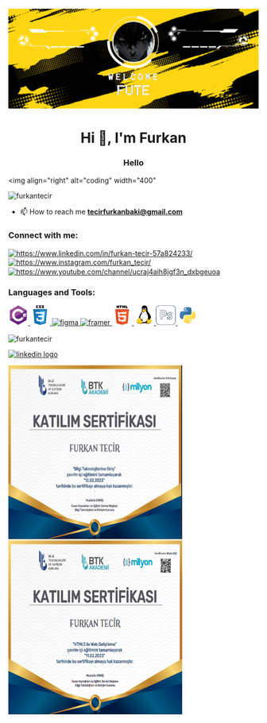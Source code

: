 ![logo](https://github.com/furkantecir/FurkanTecir/blob/main/Yellow%20Modern%20Style%20Game%20Twitch%20Banner.gif)

<h1 align="center">Hi 👋, I'm Furkan</h1>
<h3 align="center">Hello</h3>

<img align="right" alt="coding" width="400"

<p align="left"> <img src="https://komarev.com/ghpvc/?username=furkantecir&label=Profile%20views&color=0e75b6&style=flat" alt="furkantecir" /> </p>

- 📫 How to reach me **tecirfurkanbaki@gmail.com**

<h3 align="left">Connect with me:</h3>
<p align="left">
<a href="https://linkedin.com/in/https://www.linkedin.com/in/furkan-tecir-57a824233/" target="blank"><img align="center" src="https://raw.githubusercontent.com/rahuldkjain/github-profile-readme-generator/master/src/images/icons/Social/linked-in-alt.svg" alt="https://www.linkedin.com/in/furkan-tecir-57a824233/" height="30" width="40" /></a>
<a href="https://instagram.com/https://www.instagram.com/furkan_tecir/" target="blank"><img align="center" src="https://raw.githubusercontent.com/rahuldkjain/github-profile-readme-generator/master/src/images/icons/Social/instagram.svg" alt="https://www.instagram.com/furkan_tecir/" height="30" width="40" /></a>
<a href="https://www.youtube.com/c/https://www.youtube.com/channel/ucraj4aih8jgf3n_dxbgeuoa" target="blank"><img align="center" src="https://raw.githubusercontent.com/rahuldkjain/github-profile-readme-generator/master/src/images/icons/Social/youtube.svg" alt="https://www.youtube.com/channel/ucraj4aih8jgf3n_dxbgeuoa" height="30" width="40" /></a>
</p>

<h3 align="left">Languages and Tools:</h3>
<p align="left"> <a href="https://www.w3schools.com/cs/" target="_blank" rel="noreferrer"> <img src="https://raw.githubusercontent.com/devicons/devicon/master/icons/csharp/csharp-original.svg" alt="csharp" width="40" height="40"/> </a> <a href="https://www.w3schools.com/css/" target="_blank" rel="noreferrer"> <img src="https://raw.githubusercontent.com/devicons/devicon/master/icons/css3/css3-original-wordmark.svg" alt="css3" width="40" height="40"/> </a> <a href="https://www.figma.com/" target="_blank" rel="noreferrer"> <img src="https://www.vectorlogo.zone/logos/figma/figma-icon.svg" alt="figma" width="40" height="40"/> </a> <a href="https://www.framer.com/" target="_blank" rel="noreferrer"> <img src="https://www.vectorlogo.zone/logos/framer/framer-icon.svg" alt="framer" width="40" height="40"/> </a> <a href="https://www.w3.org/html/" target="_blank" rel="noreferrer"> <img src="https://raw.githubusercontent.com/devicons/devicon/master/icons/html5/html5-original-wordmark.svg" alt="html5" width="40" height="40"/> </a> <a href="https://www.linux.org/" target="_blank" rel="noreferrer"> <img src="https://raw.githubusercontent.com/devicons/devicon/master/icons/linux/linux-original.svg" alt="linux" width="40" height="40"/> </a> <a href="https://www.photoshop.com/en" target="_blank" rel="noreferrer"> <img src="https://raw.githubusercontent.com/devicons/devicon/master/icons/photoshop/photoshop-line.svg" alt="photoshop" width="40" height="40"/> </a> <a href="https://www.python.org" target="_blank" rel="noreferrer"> <img src="https://raw.githubusercontent.com/devicons/devicon/master/icons/python/python-original.svg" alt="python" width="40" height="40"/> </a> </p>



<p><img align="center" src="https://github-readme-streak-stats.herokuapp.com/?user=furkantecir&" alt="furkantecir" /></p>
  <a href="https://www.linkedin.com/in/furkan-tecir-57a824233/" target="_blank">
    <img src="https://img.shields.io/static/v1?message=LinkedIn&logo=linkedin&label=&color=0077B5&logoColor=white&labelColor=&style=for-the-badge" height="35" alt="linkedin logo"  />
   
  </a>
</div>

 <img src="https://github.com/furkantecir/FurkanTecir/blob/main/Screenshot_1.png" alt="photoshop" width="350" height="350"/> </a> 
 <img src="https://github.com/furkantecir/FurkanTecir/blob/main/Screenshot_2.png" alt="photoshop" width="350" height="350"/> </a> 

###
